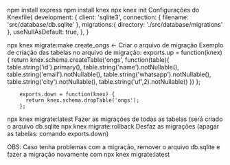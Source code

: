 npm install express
npm install knex
npx knex init
	Configurações do Knexfile{
		development: {
			client: 'sqlite3',
			connection: {
			  filename: 'src/database/db.sqlite'
			},
			migrations:{
			  directory: './src/database/migrations'
			},
			useNullAsDefault: true,
		},
	}
	
npx knex migrate:make create_ongs <- Criar o arquivo de migração
	Exemplo de criação das tabelas no arquivo de migração:
		exports.up = function(knex) {
		  return knex.schema.createTable('ongs', function(table){
			  table.string('id').primary(),
			  table.string('name').notNullable(),
			  table.string('email').notNullable(),
			  table.string('whatsapp').notNullable(),
			  table.string('city').notNullable(),
			  table.string('uf',2).notNullable()
		  })
		};

		exports.down = function(knex) {
		  return knex.schema.dropTable('ongs');
		};
		
		
npx knex migrate:latest
	Fazer as migrações de todas as tabelas (será criado o arquivo db.sqlite
npx knex migrate:rollback
	Desfaz as migrações (apagar as tabelas: comando exports.down)
	
OBS: Caso tenha problemas com a migração, remover o arquivo db.sqlite e fazer a migração novamente com npx knex migrate:latest
	
